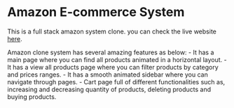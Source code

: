 # Amazon E-commerce System

This is a full stack amazon system clone. you can check the live website [here](https://amazon-ecommerce-system.netlify.app/).

Amazon clone system has several amazing features as below:
    - It has a main page where you can find all products animated in a horizontal layout.
    - It has a view all products page where you can filter products by category and prices ranges.
    - It has a smooth animated sidebar where you can navigate through pages.
    - Cart page full of different functionalities such as, increasing and decreasing quantity of products, deleting products and buying products.